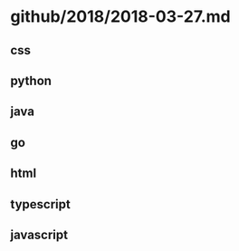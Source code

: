 # github/2018/2018-03-27.md



## css



## python



## java



## go



## html



## typescript



## javascript
